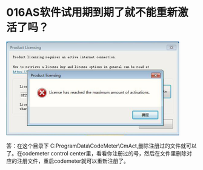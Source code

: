 # 016AS软件试用期到期了就不能重新激活了吗？
![Img](./FILES/016AS软件试用期到期了就不能重新激活了吗？.md/img-20220530144724.png)

答：在这个目录下
C:ProgramData\CodeMeter\CmAct,删除注册过的文件就可以了。在codemeter control center里，看看你注册过的号，然后在文件里删除对
应的注册文件，重启codemeter就可以重新注册了。